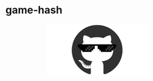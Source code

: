 # game-hash

<p align="center">
    <img  src="gitRave.jpg" title="Logo do project" width="280"><br />
  
</p>
